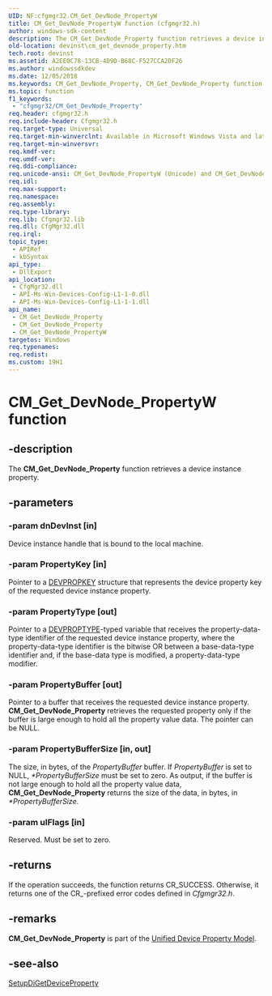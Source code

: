 ```yaml
---
UID: NF:cfgmgr32.CM_Get_DevNode_PropertyW
title: CM_Get_DevNode_PropertyW function (cfgmgr32.h)
author: windows-sdk-content
description: The CM_Get_DevNode_Property function retrieves a device instance property.
old-location: devinst\cm_get_devnode_property.htm
tech.root: devinst
ms.assetid: A2EE0C78-13CB-4D9D-B68C-F527CCA2DF26
ms.author: windowssdkdev
ms.date: 12/05/2018
ms.keywords: CM_Get_DevNode_Property, CM_Get_DevNode_Property function [Device and Driver Installation], CM_Get_DevNode_PropertyW, cfgmgr32/CM_Get_DevNode_Property, cfgmgr32/CM_Get_DevNode_PropertyW, devinst.cm_get_devnode_property
ms.topic: function
f1_keywords: 
 - "cfgmgr32/CM_Get_DevNode_Property"
req.header: cfgmgr32.h
req.include-header: Cfgmgr32.h
req.target-type: Universal
req.target-min-winverclnt: Available in Microsoft Windows Vista and later versions of Windows.
req.target-min-winversvr: 
req.kmdf-ver: 
req.umdf-ver: 
req.ddi-compliance: 
req.unicode-ansi: CM_Get_DevNode_PropertyW (Unicode) and CM_Get_DevNode_Property (ANSI)
req.idl: 
req.max-support: 
req.namespace: 
req.assembly: 
req.type-library: 
req.lib: Cfgmgr32.lib
req.dll: CfgMgr32.dll
req.irql: 
topic_type:
 - APIRef
 - kbSyntax
api_type:
 - DllExport
api_location:
 - CfgMgr32.dll
 - API-Ms-Win-Devices-Config-L1-1-0.dll
 - API-Ms-Win-Devices-Config-L1-1-1.dll
api_name:
 - CM_Get_DevNode_Property
 - CM_Get_DevNode_Property
 - CM_Get_DevNode_PropertyW
targetos: Windows
req.typenames: 
req.redist: 
ms.custom: 19H1
---
```


# CM_Get_DevNode_PropertyW function


## -description


The <b>CM_Get_DevNode_Property</b> function retrieves a device instance property.


## -parameters




### -param dnDevInst [in]

Device instance handle that is bound to the local machine.


### -param PropertyKey [in]

Pointer to a <a href="https://docs.microsoft.com/windows-hardware/drivers/install/devpropkey">DEVPROPKEY</a> structure that represents the device property key of the requested device instance property.


### -param PropertyType [out]

Pointer to a <a href="https://docs.microsoft.com/previous-versions/ff543546(v=vs.85)">DEVPROPTYPE</a>-typed variable that receives the property-data-type identifier of the requested device instance property, where the property-data-type identifier is the bitwise OR between a base-data-type identifier and, if the base-data type is modified, a property-data-type modifier.


### -param PropertyBuffer [out]

Pointer to a buffer that receives the requested device instance property. <b>CM_Get_DevNode_Property</b> retrieves the requested property only if the buffer is large enough to hold all the property value data. The pointer can be NULL.


### -param PropertyBufferSize [in, out]

The size, in bytes, of the <i>PropertyBuffer</i> buffer. If <i>PropertyBuffer</i> is set to NULL, <i>*PropertyBufferSize</i> must be set to zero. As output, if the buffer is not large enough to hold all the property value data, <b>CM_Get_DevNode_Property</b> returns the size of the data, in bytes, in <i>*PropertyBufferSize</i>.


### -param ulFlags [in]

Reserved. Must be set to zero.


## -returns



If the operation succeeds, the function returns CR_SUCCESS. Otherwise, it returns one of the CR_-prefixed error codes defined in <i>Cfgmgr32.h</i>.




## -remarks



<b>CM_Get_DevNode_Property</b> is part of the <a href="https://docs.microsoft.com/windows-hardware/drivers/install/unified-device-property-model--windows-vista-and-later-">Unified Device Property Model</a>.




## -see-also




<a href="https://docs.microsoft.com/windows/desktop/api/setupapi/nf-setupapi-setupdigetdevicepropertyw">SetupDiGetDeviceProperty</a>
 

 

